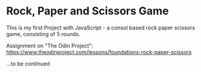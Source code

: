 # Rock, Paper and Scissors Game

This is my first Project with JavaScript - a consol based rock paper scissors game, consisting of 5 rounds.

Assignment on "The Odin Project":
https://www.theodinproject.com/lessons/foundations-rock-paper-scissors

...to be continued
